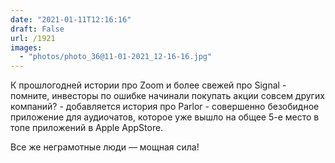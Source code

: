 ```yaml
---
date: "2021-01-11T12:16:16"
draft: False
url: /1921
images:
  - "photos/photo_36@11-01-2021_12-16-16.jpg"
---
```


К прошлогодней истории про Zoom и более свежей про Signal - помните, инвесторы по ошибке начинали покупать акции совсем других компаний? - добавляется история про Parlor - совершенно безобидное приложение для аудиочатов, которое уже вышло на общее 5-е место в топе приложений в Apple AppStore. 

Все же неграмотные люди — мощная сила!
